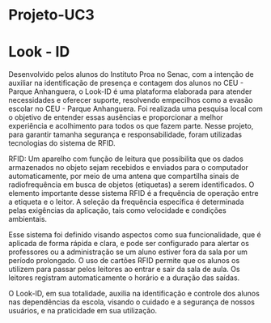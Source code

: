 # Projeto-UC3

<h1>Look - ID</h1>

Desenvolvido pelos alunos do Instituto Proa no Senac, com a intenção de auxiliar na identificação de presença e contagem dos alunos no CEU - Parque Anhanguera, o Look-ID é uma plataforma elaborada para atender necessidades e oferecer suporte, resolvendo empecilhos como a evasão escolar no CEU - Parque Anhanguera. Foi realizada uma pesquisa local com o objetivo de entender essas ausências e proporcionar a melhor experiência e acolhimento para todos os que fazem parte. Nesse projeto, para garantir tamanha segurança e responsabilidade, foram utilizadas tecnologias do sistema de RFID.

RFID: Um aparelho com função de leitura que possibilita que os dados armazenados no objeto sejam recebidos e enviados para o computador automaticamente, por meio de uma antena que compartilha sinais de radiofrequência em busca de objetos (etiquetas) a serem identificados. O elemento importante desse sistema RFID é a frequência de operação entre a etiqueta e o leitor. A seleção da frequência específica é determinada pelas exigências da aplicação, tais como velocidade e condições ambientais.

Esse sistema foi definido visando aspectos como sua funcionalidade, que é aplicada de forma rápida e clara, e pode ser configurado para alertar os professores ou a administração se um aluno estiver fora da sala por um período prolongado. O uso de cartões RFID permite que os alunos os utilizem para passar pelos leitores ao entrar e sair da sala de aula. Os leitores registram automaticamente o horário e a duração das saídas.

O Look-ID, em sua totalidade, auxilia na identificação e controle dos alunos nas dependências da escola, visando o cuidado e a segurança de nossos usuários, e na praticidade em sua utilização.

